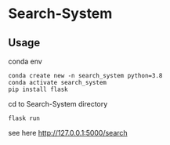 # Search-System

## Usage

conda env

```
conda create new -n search_system python=3.8
conda activate search_system
pip install flask
```

cd to Search-System directory

```
flask run
```

see here http://127.0.0.1:5000/search
